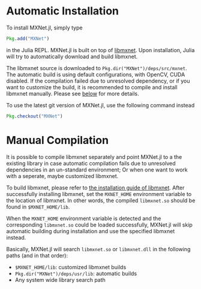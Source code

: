# Automatic Installation

To install MXNet.jl, simply type
```jl
Pkg.add("MXNet")
```
in the Julia REPL. MXNet.jl is built on top of [libmxnet](https://github.com/dmlc/mxnet). Upon installation, Julia will try to automatically download and build libmxnet.

The libmxnet source is downloaded to `Pkg.dir("MXNet")/deps/src/mxnet`. The automatic build is using default configurations, with OpenCV, CUDA disabled.
If the compilation failed due to unresolved dependency, or if you want to customize the build, it is recommended to compile and install libmxnet manually. Please see [below](#manual-compilation) for more details.

To use the latest git version of MXNet.jl, use the following command instead
```jl
Pkg.checkout("MXNet")
```

# Manual Compilation

It is possible to compile libmxnet separately and point MXNet.jl to a the existing library in case automatic compilation fails due to unresolved dependencies in an un-standard environment; Or when one want to work with a seperate, maybe customized libmxnet.

To build libmxnet, please refer to [the installation guide of libmxnet](http://mxnet.readthedocs.org/en/latest/build.html). After successfully installing libmxnet, set the `MXNET_HOME` environment variable to the location of libmxnet. In other words, the compiled `libmxnet.so` should be found in `$MXNET_HOME/lib`.

When the `MXNET_HOME` environment variable is detected and the corresponding `libmxnet.so` could be loaded successfully, MXNet.jl will skip automatic building during installation and use the specified libmxnet instead.

Basically, MXNet.jl will search `libmxnet.so` or `libmxnet.dll` in the following paths (and in that order):

* `$MXNET_HOME/lib`: customized libmxnet builds
* `Pkg.dir("MXNet")/deps/usr/lib`: automatic builds
* Any system wide library search path
